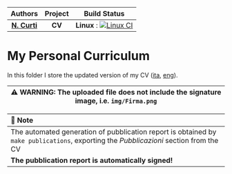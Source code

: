 | **Authors**   | **Project** | **Build Status** |
|:-------------:|:-----------:|:----------------:|
| [**N. Curti**](https://github.com/Nico-Curti) | **CV** | **Linux** : [![Linux CI](https://github.com/Nico-Curti/curriculum/actions/workflows/linux.yml/badge.svg)](https://github.com/Nico-Curti/curriculum/actions/workflows/linux.yml) |

# My Personal Curriculum

In this folder I store the updated version of my CV ([ita](https://github.com/Nico-Curti/curriculum/blob/main/curriculum.pdf), [eng](https://github.com/Nico-Curti/curriculum/blob/main/curriculum_eng.pdf)).

| :warning: WARNING: The uploaded file does not include the signature image, i.e. `img/Firma.png` |
| ----------------------------------------------------------------------------------------------- |

| :triangular_flag_on_post: Note |
| :----------------------------- |
| The automated generation of pubblication report is obtained by `make publications`, exporting the *Pubblicazioni* section from the CV |
| **The pubblication report is automatically signed!** |
